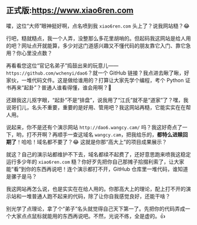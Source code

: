 正式版:https://www.xiao6ren.com
<br>
---

嚯，这位“大师”眼神挺好啊，点名喷到我 `xiao6ren.com` 头上了？说我网站糙？😂

行吧，糙就糙点，我一个人弄，没整那么多花里胡哨的。但起码我这网站是给人用的吧？网址点开就能算，多少对这门道感兴趣又不懂代码的朋友靠它入门、靠它急用？你心里没点数？

再看看您这位“官记名弟子”捣鼓出来的玩意儿——`https://github.com/wchenyi/dao6`？就一个 GitHub 链接？我点进去瞅了瞅，好家伙，一堆代码文件。这是做给谁用的？打算让大家先学个编程，考个 Python 证书再来“起卦”？普通人谁看得懂，谁会用啊？🤔

还跟我这儿抠字眼，“起卦”不是“排盘”，说我用了“江氏”就不是“道家”了？嘿，我说哥们儿，名头不重要，重要的是好用、管用吧？我这网站再糙，它能实实在在帮人用。

说起来，你不是还有个演示网站 `http://dao6.wangcy.cam/` 吗？我这好奇点了一下，哟，打不开啊？再顺手一查这域名 `wangcy.cam`，把我给乐的，**都特么进赎回期了**！哈哈！域名都不要了？😂 这就是你那“高大上”的项目成果展示？

就这？自己的演示站都维护不下去，域名都续不起费了，还好意思跑来喷我这稳定运行多少年的 `xiao6ren.com` 糙？你好歹先把你自己那摊子拾掇利索了，让大家能“看”到你的东西再说吧！连个演示都打不开，GitHub 仓库里一堆代码，谁知道是骡子是马？

我这网站再怎么说，也是实实在在给人用的。你那高大上的理论，配上打不开的演示站和一堆普通人跑不起来的代码，除了让你自我感觉良好，还能干啥？

别光学了点理论，拿了个“弟子”名头就觉得自己天下第一了。先把你的代码弄成一个大家点点鼠标就能用的东西再说吧。不然，光说不练，全是虚的。👍

